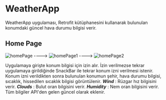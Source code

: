 # WeatherApp
WeatherApp uygulaması, Retrofit kütüphanesini kullanarak bulunulan konumdaki güncel hava durumu bilgisi verir.

## Home Page
![homePage](https://github.com/Emreren11/WeatherApp/assets/113580478/b368fb15-dae8-4502-aefb-ff1a60be7294) ---->
![homePage1](https://github.com/Emreren11/WeatherApp/assets/113580478/04da744f-2bd5-47c8-b41c-3a6ffd311721) ---->
![homePage2](https://github.com/Emreren11/WeatherApp/assets/113580478/a944a3e4-7061-4e75-89c4-60dafacbd6df)

Uygulamaya girişte konum bilgisi için izin alır. İzin verilmezse tekrar uygulamaya girildiğinde SnackBar ile tekrar konum izni verilmesi istenir. Konum izni verildikten sonra bulunulan konumun şehir, hava durumu bilgisi, sıcaklık, hissedilen sıcaklık bilgisi görüntülenir.
***Wind*** : Rüzgar hız bilgisini verir.
***Clouds*** : Bulut oran bilgisini verir.
***Humidity*** : Nem oran bilgisini verir.
Tüm bilgiler API'den gelen güncel olarak eklenir.

